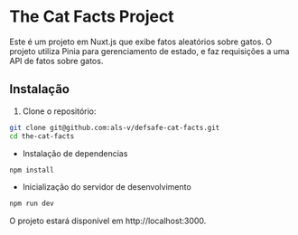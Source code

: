 # The Cat Facts Project

Este é um projeto em Nuxt.js que exibe fatos aleatórios sobre gatos. 
O projeto utiliza Pinia para gerenciamento de estado, e faz requisições a uma API de fatos sobre gatos.

## Instalação

1. Clone o repositório:

```bash
git clone git@github.com:als-v/defsafe-cat-facts.git
cd the-cat-facts
```

- Instalação de dependencias
```bash
npm install
```

- Inicialização do servidor de desenvolvimento
```bash
npm run dev
```

O projeto estará disponível em http://localhost:3000.

